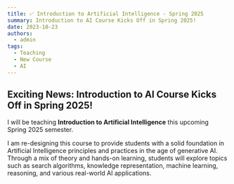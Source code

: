 ```yaml
---
title: ✅ Introduction to Artificial Intelligence - Spring 2025
summary: Introduction to AI Course Kicks Off in Spring 2025!
date: 2023-10-23
authors:
  - admin
tags:
  - Teaching
  - New Course
  - AI 
---
```


## Exciting News: Introduction to AI Course Kicks Off in Spring 2025!  

I will be teaching **Introduction to Artificial Intelligence** this upcoming Spring 2025 semester. 

I am re-designing this course to provide students with a solid foundation in Artificial Intelligence principles and practices in the age of generative AI. Through a mix of theory and hands-on learning, students will explore topics such as search algorithms, knowledge representation, machine learning, reasoning, and various real-world AI applications.  